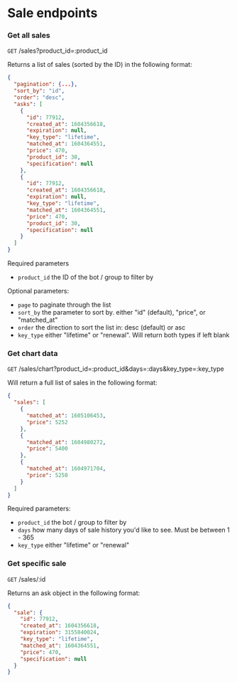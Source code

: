 # Sale endpoints

### Get all sales 
`GET` /sales?product_id=:product_id

Returns a list of sales (sorted by the ID) in the following format:
```json
{
  "pagination": {...},
  "sort_by": "id",
  "order": "desc",
  "asks": [
    {
      "id": 77912,
      "created_at": 1604356618,
      "expiration": null,
      "key_type": "lifetime",
      "matched_at": 1604364551,
      "price": 470,
      "product_id": 30,
      "specification": null
    },
    {
      "id": 77912,
      "created_at": 1604356618,
      "expiration": null,
      "key_type": "lifetime",
      "matched_at": 1604364551,
      "price": 470,
      "product_id": 30,
      "specification": null
    }
  ]
}
```

Required parameters
- `product_id` the ID of the bot / group to filter by

Optional parameters:
- `page` to paginate through the list
- `sort_by` the parameter to sort by. either "id" (default), "price", or "matched_at"
- `order` the direction to sort the list in: desc (default) or asc
- `key_type` either "lifetime" or "renewal". Will return both types if left blank

### Get chart data
`GET` /sales/chart?product_id=:product_id&days=:days&key_type=:key_type

Will return a full list of sales in the following format:
```json
{
  "sales": [
    {
      "matched_at": 1605106453,
      "price": 5252
    },
    {
      "matched_at": 1604980272,
      "price": 5400
    },
    {
      "matched_at": 1604971704,
      "price": 5250
    }
  ]
}
```

Required parameters:
- `product_id` the bot / group to filter by
- `days` how many days of sale history you'd like to see. Must be between 1 - 365
- `key_type` either "lifetime" or "renewal"

### Get specific sale
`GET` /sales/:id

Returns an ask object in the following format:
```json
{
  "sale": {
    "id": 77912,
    "created_at": 1604356618,
    "expiration": 3155840024,
    "key_type": "lifetime",
    "matched_at": 1604364551,
    "price": 470,
    "specification": null
  }
}
```